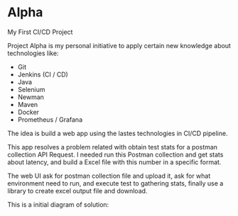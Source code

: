 # Alpha
My First CI/CD Project

Project Alpha is my personal initiative to apply certain new knowledge about technologies like:

- Git
- Jenkins (CI / CD)
- Java
- Selenium
- Newman
- Maven
- Docker
- Prometheus / Grafana

The idea is build a web app using the lastes technologies in CI/CD pipeline. 

This app resolves a problem related with obtain test stats for a postman collection API Request. I needed run this Postman
collection and get stats about latency, and build a Excel file with this number in a specific format.

The web UI ask for postman collection file and upload it, ask for what environment need to run, and execute test to
gathering stats, finally use a library to create excel output file and download.

This is a initial diagram of solution:

